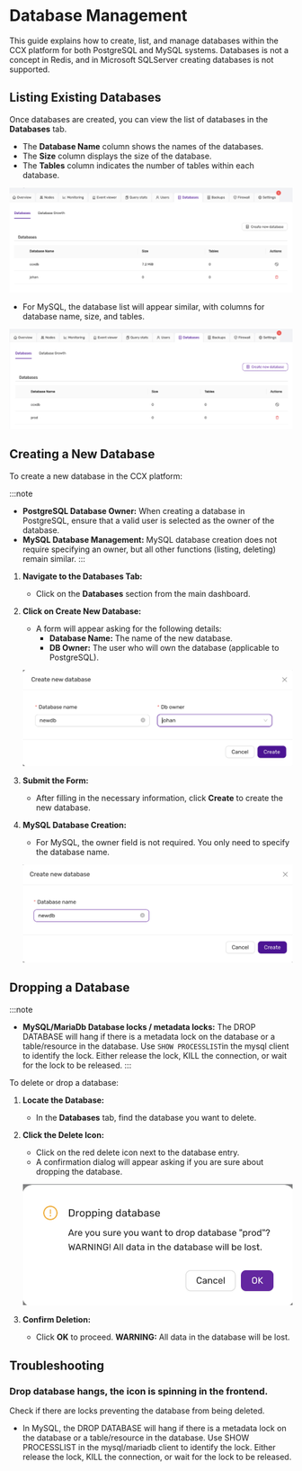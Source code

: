 # Database Management

This guide explains how to create, list, and manage databases within the CCX platform for both PostgreSQL and MySQL systems.
Databases is not a concept in Redis, and in Microsoft SQLServer creating databases is not supported.


## Listing Existing Databases

Once databases are created, you can view the list of databases in the **Databases** tab.

- The **Database Name** column shows the names of the databases.
- The **Size** column displays the size of the database.
- The **Tables** column indicates the number of tables within each database.

![List Databases](../images/listdatabasepostgres.png)

- For MySQL, the database list will appear similar, with columns for database name, size, and tables.

![List MySQL Databases](../images/listdatabases.png)

## Creating a New Database

To create a new database in the CCX platform:

:::note
- **PostgreSQL Database Owner:** When creating a database in PostgreSQL, ensure that a valid user is selected as the owner of the database.
- **MySQL Database Management:** MySQL database creation does not require specifying an owner, but all other functions (listing, deleting) remain similar.
:::


1. **Navigate to the Databases Tab:**
   - Click on the **Databases** section from the main dashboard.

2. **Click on Create New Database:**
   - A form will appear asking for the following details:
     - **Database Name:** The name of the new database.
     - **DB Owner:** The user who will own the database (applicable to PostgreSQL).

   ![Create Database](../images/createdatabasepostgres.png)

3. **Submit the Form:**
   - After filling in the necessary information, click **Create** to create the new database.

4. **MySQL Database Creation:**
   - For MySQL, the owner field is not required. You only need to specify the database name.

   ![MySQL Create Database](../images/createdatabasemysql.png)

## Dropping a Database

:::note
- **MySQL/MariaDb Database locks / metadata locks:** The DROP DATABASE will hang if there is a metadata lock on the database or a table/resource in the database. Use `SHOW PROCESSLIST`in the mysql client to identify the lock. Either release the lock, KILL the connection, or wait for the lock to be released.
:::

To delete or drop a database:

1. **Locate the Database:**
   - In the **Databases** tab, find the database you want to delete.

2. **Click the Delete Icon:**
   - Click on the red delete icon next to the database entry.
   - A confirmation dialog will appear asking if you are sure about dropping the database.

   ![Drop Database](../images/dropdatabase.png)

3. **Confirm Deletion:**
   - Click **OK** to proceed. **WARNING:** All data in the database will be lost.

## Troubleshooting
### Drop database hangs,  the icon is spinning in the frontend.
Check if there are locks preventing the database from being deleted. 
- In MySQL, the DROP DATABASE will hang if there is a metadata lock on the database or a table/resource in the database. Use SHOW PROCESSLIST in the mysql/mariadb client to identify the lock. Either release the lock, KILL the connection, or wait for the lock to be released.
